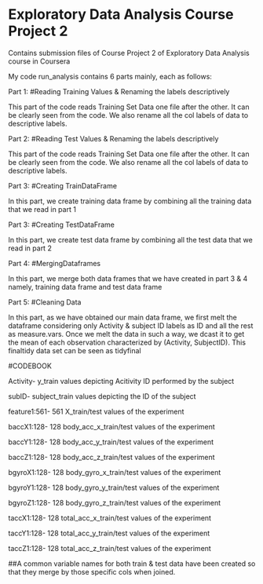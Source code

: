# Exploratory Data Analysis Course Project 2
Contains submission files of Course Project 2 of Exploratory Data Analysis course in Coursera

My code run_analysis contains 6 parts mainly, each as follows:

Part 1: #Reading Training Values & Renaming the labels descriptively

This part of the code reads Training Set Data one file after the other. It can be clearly seen from the code. We also rename all the col labels of data to descriptive labels.

Part 2: #Reading Test Values & Renaming the labels descriptively

This part of the code reads Training Set Data one file after the other. It can be clearly seen from the code. We also rename all the col labels of data to descriptive labels.

Part 3: #Creating TrainDataFrame

In this part, we create training data frame by combining all the training data that we read in part 1

Part 3: #Creating TestDataFrame

In this part, we create test data frame by combining all the test data that we read in part 2

Part 4: #MergingDataframes

In this part, we merge both data frames that we have created in part 3 & 4 namely, training data frame and test data frame

Part 5: #Cleaning Data

In this part, as we have obtained our main data frame, we first melt the dataframe considering only Activity & subject ID labels as ID and all the rest as measure.vars. Once we melt the data in such a way, we dcast it to get the mean of each observation characterized by (Activity, SubjectID). This finaltidy data set can be seen as tidyfinal

#CODEBOOK

Activity- y_train values depicting Acitivity ID performed by the subject

subID- subject_train values depicting the ID of the subject

feature1:561- 561 X_train/test values of the experiment

baccX1:128- 128 body_acc_x_train/test values of the experiment

baccY1:128- 128 body_acc_y_train/test values of the experiment

baccZ1:128- 128 body_acc_z_train/test values of the experiment

bgyroX1:128- 128 body_gyro_x_train/test values of the experiment

bgyroY1:128- 128 body_gyro_y_train/test values of the experiment

bgyroZ1:128- 128 body_gyro_z_train/test values of the experiment

taccX1:128- 128 total_acc_x_train/test values of the experiment

taccY1:128- 128 total_acc_y_train/test values of the experiment

taccZ1:128- 128 total_acc_z_train/test values of the experiment

##A common variable names for both train & test data have been created so that they merge by those specific cols when joined.


